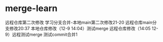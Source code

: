 # merge-learn
远程仓库第二次修改
学习分支合并-本地main第二次修改21-20
远程仓库main分支修改20:37
本地仓库修改（12-9 14:04）测试merge  远程仓库修改（14:05 12-9）远程测试merge
测试commit合并1